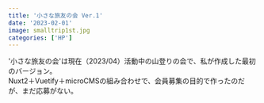 ```yaml
---
title: '小さな旅友の会 Ver.1'
date: '2023-02-01'
image: smalltrip1st.jpg
categories: ['HP']
---
```


'小さな旅友の会'は現在（2023/04）活動中の山登りの会で、私が作成した最初のバージョン。  
Nuxt2＋Vuetify＋microCMSの組み合わせで、会員募集の目的で作ったのだが、まだ応募がない。
